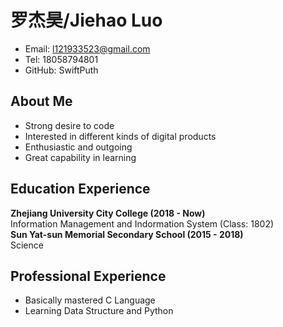 # 罗杰昊/Jiehao Luo
- Email: l121933523@gmail.com
- Tel: 18058794801
- GitHub: SwiftPuth

## About Me
- Strong desire to code
- Interested in different kinds of digital products
- Enthusiastic and outgoing
- Great capability in learning


## Education Experience
**Zhejiang University City College (2018 - Now)**  
Information Management and Indormation System (Class: 1802)  
**Sun Yat-sun Memorial Secondary School (2015 - 2018)**  
Science


## Professional Experience
- Basically mastered C Language
- Learning Data Structure and Python
